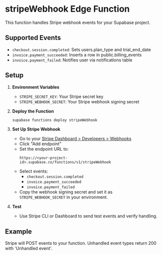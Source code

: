 # stripeWebhook Edge Function

This function handles Stripe webhook events for your Supabase project.

## Supported Events
- `checkout.session.completed`: Sets users.plan_type and trial_end_date
- `invoice.payment_succeeded`: Inserts a row in public.billing_events
- `invoice.payment_failed`: Notifies user via notifications table

## Setup

1. **Environment Variables**
   - `STRIPE_SECRET_KEY`: Your Stripe secret key
   - `STRIPE_WEBHOOK_SECRET`: Your Stripe webhook signing secret

2. **Deploy the Function**
   ```sh
   supabase functions deploy stripeWebhook
   ```

3. **Set Up Stripe Webhook**
   - Go to your [Stripe Dashboard > Developers > Webhooks](https://dashboard.stripe.com/test/webhooks)
   - Click "Add endpoint"
   - Set the endpoint URL to:
     ```
     https://<your-project-id>.supabase.co/functions/v1/stripeWebhook
     ```
   - Select events:
     - `checkout.session.completed`
     - `invoice.payment_succeeded`
     - `invoice.payment_failed`
   - Copy the webhook signing secret and set it as `STRIPE_WEBHOOK_SECRET` in your environment.

4. **Test**
   - Use Stripe CLI or Dashboard to send test events and verify handling.

## Example

Stripe will POST events to your function. Unhandled event types return 200 with 'Unhandled event'. 